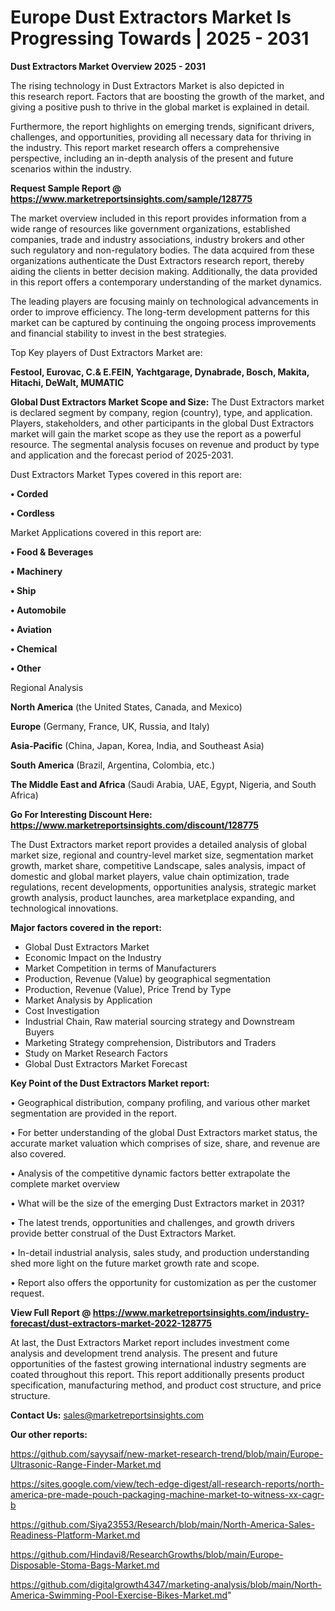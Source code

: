# Europe Dust Extractors Market Is Progressing Towards | 2025 - 2031

<Strong> Dust Extractors Market Overview 2025 - 2031</strong>

The rising technology in Dust Extractors Market is also depicted in this research report. Factors that are boosting the growth of the market, and giving a positive push to thrive in the global market is explained in detail.

Furthermore, the report highlights on emerging trends, significant drivers, challenges, and opportunities, providing all necessary data for thriving in the industry. This report market research offers a comprehensive perspective, including an in-depth analysis of the present and future scenarios within the industry.

<strong>Request Sample Report @ <a href=https://www.marketreportsinsights.com/sample/128775>https://www.marketreportsinsights.com/sample/128775</a></strong>

The market overview included in this report provides information from a wide range of resources like government organizations, established companies, trade and industry associations, industry brokers and other such regulatory and non-regulatory bodies. The data acquired from these organizations authenticate the Dust Extractors research report, thereby aiding the clients in better decision making. Additionally, the data provided in this report offers a contemporary understanding of the market dynamics.

The leading players are focusing mainly on technological advancements in order to improve efficiency. The long-term development patterns for this market can be captured by continuing the ongoing process improvements and financial stability to invest in the best strategies.

Top Key players of Dust Extractors Market are:

<strong>Festool, Eurovac, C.& E.FEIN, Yachtgarage, Dynabrade, Bosch, Makita, Hitachi, DeWalt, MUMATIC</strong>

<strong><b>Global Dust Extractors Market Scope and Size:</b></strong>
The Dust Extractors market is declared segment by company, region (country), type, and application. Players, stakeholders, and other participants in the global Dust Extractors market will gain the market scope as they use the report as a powerful resource. The segmental analysis focuses on revenue and product by type and application and the forecast period of 2025-2031.

Dust Extractors Market Types covered in this report are:

<strong>• Corded

• Cordless</strong>

Market Applications covered in this report are:

<strong>• Food & Beverages

• Machinery

• Ship

• Automobile

• Aviation

• Chemical

• Other</strong> 

Regional Analysis

<strong>North America</strong> (the United States, Canada, and Mexico)

<strong>Europe</strong> (Germany, France, UK, Russia, and Italy)

<strong>Asia-Pacific</strong> (China, Japan, Korea, India, and Southeast Asia)

<strong>South America</strong> (Brazil, Argentina, Colombia, etc.)

<strong>The Middle East and Africa</strong> (Saudi Arabia, UAE, Egypt, Nigeria, and South Africa)

<strong>Go For Interesting Discount Here: <a href=https://www.marketreportsinsights.com/discount/128775>https://www.marketreportsinsights.com/discount/128775</a></strong>

The Dust Extractors market report provides a detailed analysis of global market size, regional and country-level market size, segmentation market growth, market share, competitive Landscape, sales analysis, impact of domestic and global market players, value chain optimization, trade regulations, recent developments, opportunities analysis, strategic market growth analysis, product launches, area marketplace expanding, and technological innovations.

<strong><b>Major factors covered in the report:</b></strong>
<ul>
  <li>Global Dust Extractors Market </li>
  <li>Economic Impact on the Industry</li>
  <li>Market Competition in terms of Manufacturers</li>
  <li>Production, Revenue (Value) by geographical segmentation</li>
  <li>Production, Revenue (Value), Price Trend by Type</li>
  <li>Market Analysis by Application</li>
  <li>Cost Investigation</li>
  <li>Industrial Chain, Raw material sourcing strategy and Downstream Buyers</li>
  <li>Marketing Strategy comprehension, Distributors and Traders</li>
  <li>Study on Market Research Factors</li>
  <li>Global Dust Extractors Market Forecast</li>
</ul>

<strong><b>Key Point of the Dust Extractors Market report:</b></strong>

• Geographical distribution, company profiling, and various other market segmentation are provided in the report.

• For better understanding of the global Dust Extractors market status, the accurate market valuation which comprises of size, share, and revenue are also covered.

• Analysis of the competitive dynamic factors better extrapolate the complete market overview

• What will be the size of the emerging Dust Extractors market in 2031?

• The latest trends, opportunities and challenges, and growth drivers provide better construal of the Dust Extractors Market.

• In-detail industrial analysis, sales study, and production understanding shed more light on the future market growth rate and scope.

• Report also offers the opportunity for customization as per the customer request.

<strong><b>View Full Report @ <a href=https://www.marketreportsinsights.com/industry-forecast/dust-extractors-market-2022-128775>https://www.marketreportsinsights.com/industry-forecast/dust-extractors-market-2022-128775</a></b></strong>


At last, the Dust Extractors Market report includes investment come analysis and development trend analysis. The present and future opportunities of the fastest growing international industry segments are coated throughout this report. This report additionally presents product specification, manufacturing method, and product cost structure, and price structure.

<strong>Contact Us:</strong>
sales@marketreportsinsights.com

<strong>Our other reports:</strong>

<a href=https://github.com/sayysaif/new-market-research-trend/blob/main/Europe-Ultrasonic-Range-Finder-Market.md>https://github.com/sayysaif/new-market-research-trend/blob/main/Europe-Ultrasonic-Range-Finder-Market.md</a>

<a href=https://sites.google.com/view/tech-edge-digest/all-research-reports/north-america-pre-made-pouch-packaging-machine-market-to-witness-xx-cagr-b>https://sites.google.com/view/tech-edge-digest/all-research-reports/north-america-pre-made-pouch-packaging-machine-market-to-witness-xx-cagr-b</a>

<a href=https://github.com/Siya23553/Research/blob/main/North-America-Sales-Readiness-Platform-Market.md>https://github.com/Siya23553/Research/blob/main/North-America-Sales-Readiness-Platform-Market.md</a>

<a href=https://github.com/Hindavi8/ResearchGrowths/blob/main/Europe-Disposable-Stoma-Bags-Market.md>https://github.com/Hindavi8/ResearchGrowths/blob/main/Europe-Disposable-Stoma-Bags-Market.md</a>

<a href=https://github.com/digitalgrowth4347/marketing-analysis/blob/main/North-America-Swimming-Pool-Exercise-Bikes-Market.md>https://github.com/digitalgrowth4347/marketing-analysis/blob/main/North-America-Swimming-Pool-Exercise-Bikes-Market.md</a>"

